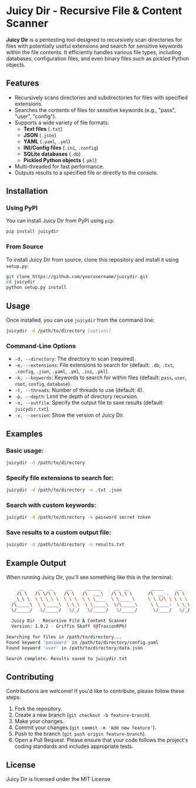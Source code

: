 # Juicy Dir - Recursive File & Content Scanner

**Juicy Dir** is a pentesting tool designed to recursively scan directories for files with potentially useful extensions and search for sensitive keywords within the file contents. It efficiently handles various file types, including databases, configuration files, and even binary files such as pickled Python objects.

## Features
- Recursively scans directories and subdirectories for files with specified extensions.
- Searches the contents of files for sensitive keywords (e.g., "pass", "user", "config").
- Supports a wide variety of file formats:
  - **Text files** (`.txt`)
  - **JSON** (`.json`)
  - **YAML** (`.yaml`, `.yml`)
  - **INI/Config files** (`.ini`, `.config`)
  - **SQLite databases** (`.db`)
  - **Pickled Python objects** (`.pkl`)
- Multi-threaded for fast performance.
- Outputs results to a specified file or directly to the console.

## Installation

### Using PyPI
You can install Juicy Dir from PyPI using `pip`:

```bash
pip install juicydir
```

### From Source
To install Juicy Dir from source, clone this repository and install it using `setup.py`:

```bash
git clone https://github.com/yourusername/juicydir.git
cd juicydir
python setup.py install
```

## Usage
Once installed, you can use `juicydir` from the command line:

```bash
juicydir -d /path/to/directory [options]
```

### Command-Line Options
- `-d, --directory`: The directory to scan (required).
- `-e, --extensions`: File extensions to search for (default: `.db`, `.txt`, `.config`, `.json`, `.yaml`, `.yml`, `.ini`, `.pkl`).
- `-k, --keywords`: Keywords to search for within files (default: `pass`, `user`, `root`, `config`, `database`).
- `-t, --threads`: Number of threads to use (default: 4).
- `-p, --depth`: Limit the depth of directory recursion.
- `-o, --outfile`: Specify the output file to save results (default: `juicydir.txt`).
- `-v, --version`: Show the version of Juicy Dir.

## Examples

### Basic usage:
```bash
juicydir -d /path/to/directory
```

### Specify file extensions to search for:
```bash
juicydir -d /path/to/directory -e .txt .json
```

### Search with custom keywords:
```bash
juicydir -d /path/to/directory -k password secret token
```

### Save results to a custom output file:
```bash
juicydir -d /path/to/directory -o results.txt
```

## Example Output
When running Juicy Dir, you'll see something like this in the terminal:
```bash
     __     __  __     __     ______     __  __        _____     __     ______    
    /\ \   /\ \/\ \   /\ \   /\  ___\   /\ \_\ \      /\  __-.  /\ \   /\  == \   
   _\_\ \  \ \ \_\ \  \ \ \  \ \ \____  \ \____ \     \ \ \/\ \ \ \ \  \ \  __<   
  /\_____\  \ \_____\  \ \_\  \ \_____\  \/\_____\     \ \____-  \ \_\  \ \_\ \_\ 
  \/_____/   \/_____/   \/_/   \/_____/   \/_____/      \/____/   \/_/   \/_/ /_/ 
                                                                                   
  Juicy Dir - Recursive File & Content Scanner
  Version: 1.0.2 - Griffin Skaff (@TraxionRPh)

Searching for files in /path/to/directory...
Found keyword 'password' in /path/to/directory/config.yaml
Found keyword 'user' in /path/to/directory/data.json

Search complete. Results saved to juicydir.txt
```

## Contributing
Contributions are welcome! If you'd like to contribute, please follow these steps:
1. Fork the repository.
2. Create a new branch (`git checkout -b feature-branch`).
3. Make your changes.
4. Commit your changes (`git commit -m 'Add new feature'`).
5. Push to the branch (`git push origin feature-branch`).
6. Open a Pull Request.
Please ensure that your code follows the project's coding standards and includes appropriate tests.

## License
Juicy Dir is licensed under the MIT License